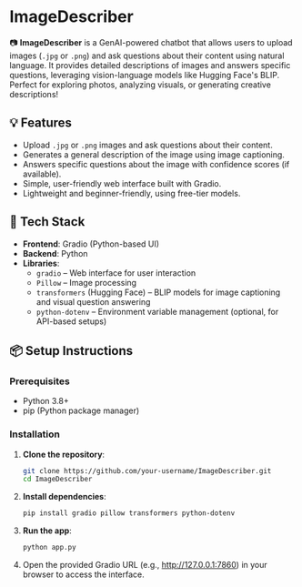 # ImageDescriber

📷 **ImageDescriber** is a GenAI-powered chatbot that allows users to upload images (`.jpg` or `.png`) and ask questions about their content using natural language. It provides detailed descriptions of images and answers specific questions, leveraging vision-language models like Hugging Face's BLIP. Perfect for exploring photos, analyzing visuals, or generating creative descriptions!

## 💡 Features
- Upload `.jpg` or `.png` images and ask questions about their content.
- Generates a general description of the image using image captioning.
- Answers specific questions about the image with confidence scores (if available).
- Simple, user-friendly web interface built with Gradio.
- Lightweight and beginner-friendly, using free-tier models.

## 🚀 Tech Stack
- **Frontend**: Gradio (Python-based UI)
- **Backend**: Python
- **Libraries**:
  - `gradio` – Web interface for user interaction
  - `Pillow` – Image processing
  - `transformers` (Hugging Face) – BLIP models for image captioning and visual question answering
  - `python-dotenv` – Environment variable management (optional, for API-based setups)

## 📦 Setup Instructions

### Prerequisites
- Python 3.8+
- pip (Python package manager)

### Installation
1. **Clone the repository**:
   ```bash
   git clone https://github.com/your-username/ImageDescriber.git
   cd ImageDescriber

2. **Install dependencies**:
   ```bash
   pip install gradio pillow transformers python-dotenv

3. **Run the app**:
   ```bash
   python app.py

4. Open the provided Gradio URL (e.g., http://127.0.0.1:7860) in your browser to access the interface.

